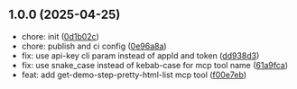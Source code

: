 ## 1.0.0 (2025-04-25)

* chore: init ([0d1b02c](https://github.com/DemoWayOfficial/mcp-server/commit/0d1b02c))
* chore: publish and ci config ([0e96a8a](https://github.com/DemoWayOfficial/mcp-server/commit/0e96a8a))
* fix: use api-key cli param instead of appId and token ([dd938d3](https://github.com/DemoWayOfficial/mcp-server/commit/dd938d3))
* fix: use snake_case instead of kebab-case for mcp tool name ([61a9fca](https://github.com/DemoWayOfficial/mcp-server/commit/61a9fca))
* feat: add get-demo-step-pretty-html-list mcp tool ([f00e7eb](https://github.com/DemoWayOfficial/mcp-server/commit/f00e7eb))
